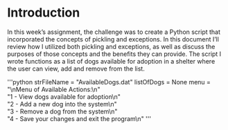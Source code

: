[](docs/images/savefilefunction.JPG)
# Introduction
In this week’s assignment, the challenge was to create a Python script that incorporated the concepts of pickling and exceptions. In this document I’ll review how I utilized both pickling and exceptions, as well as discuss the purposes of those concepts and the benefits they can provide. The script I wrote functions as a list of dogs available for adoption in a shelter where the user can view, add and remove from the list.

'''python
strFileName = "AvailableDogs.dat"
listOfDogs = None
menu = "\nMenu of Available Actions:\n" \
       "1 - View dogs available for adoption\n" \
       "2 - Add a new dog into the system\n" \
       "3 - Remove a dog from the system\n" \
       "4 - Save your changes and exit the program\n"
'''
